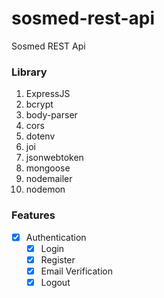 # sosmed-rest-api

Sosmed REST Api

### Library

1. ExpressJS
2. bcrypt
3. body-parser
4. cors
5. dotenv
6. joi
7. jsonwebtoken
8. mongoose
9. nodemailer
10. nodemon

### Features

- [x] Authentication
  - [x] Login
  - [x] Register
  - [x] Email Verification
  - [x] Logout
